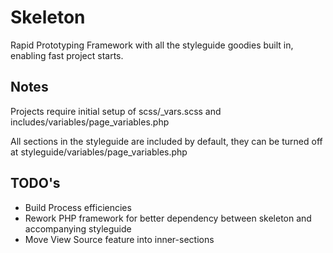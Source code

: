 # Skeleton

Rapid Prototyping Framework with all the styleguide goodies built in, enabling fast project starts.

## Notes

Projects require initial setup of scss/_vars.scss and includes/variables/page_variables.php

All sections in the styleguide are included by default, they can be turned off at styleguide/variables/page_variables.php

## TODO's

* Build Process efficiencies
* Rework PHP framework for better dependency between skeleton and accompanying styleguide
* Move View Source feature into inner-sections
